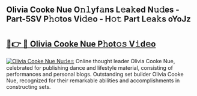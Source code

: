 ## Olivia Cooke Nue O𝚗𝚕yf𝚊ns L𝚎a𝚔ed N𝚞𝚍es - Part-5SV P𝚑𝚘tos Vi𝚍𝚎o - H𝚘𝚝 Part L𝚎a𝚔s oYoJz

# <h2><a href="http://kf27wu.oniu.top/?m=Olivia+Cooke+Nue">🔗👉 🔴 Olivia Cooke Nue P𝚑ot𝚘𝚜 V𝚒d𝚎o</a></h2>

[![Olivia Cooke Nue Nu𝚍e𝚜](https://i.imgur.com/0qMVB7G.gif)](http://kf27wu.oniu.top/?m=Olivia+Cooke+Nue)
Online thought leader Olivia Cooke Nue, celebrated for publishing dance and lifestyle material, consisting of performances and personal blogs. Outstanding set builder Olivia Cooke Nue, recognized for their remarkable abilities and accomplishments in constructing sets.  
